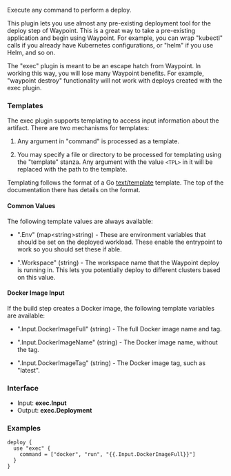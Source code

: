 <!-- This file was generated via `make gen/integrations-hcl` -->
Execute any command to perform a deploy.

This plugin lets you use almost any pre-existing deployment tool for the
deploy step of Waypoint. This is a great way to take a pre-existing application
and begin using Waypoint. For example, you can wrap "kubectl" calls if you
already have Kubernetes configurations, or "helm" if you use Helm, and so on.

The "exec" plugin is meant to be an escape hatch from Waypoint. In working
this way, you will lose many Waypoint benefits. For example, "waypoint destroy"
functionality will not work with deploys created with the exec plugin.

### Templates

The exec plugin supports templating to access input information about the
artifact. There are two mechanisms for templates:

1. Any argument in "command" is processed as a template.

2. You may specify a file or directory to be processed for templating
using the "template" stanza. Any argument with the value `<TPL>` in it
will be replaced with the path to the template.

Templating follows the format of a Go [text/template](https://golang.org/pkg/text/template/)
template. The top of the documentation there has details on the format.

#### Common Values

The following template values are always available:

  - ".Env" (map<string\>string) - These are environment variables that should
    be set on the deployed workload. These enable the entrypoint to work so
    you should set these if able.


  - ".Workspace" (string) - The workspace name that the Waypoint deploy is
    running in. This lets you potentially deploy to different clusters based
    on this value.

#### Docker Image Input

If the build step creates a Docker image, the following template variables
are available:

  - ".Input.DockerImageFull" (string) - The full Docker image name and tag.

  - ".Input.DockerImageName" (string) - The Docker image name, without the tag.

  - ".Input.DockerImageTag" (string) - The Docker image tag, such as "latest".

### Interface

- Input: **exec.Input**
- Output: **exec.Deployment**

### Examples

```hcl
deploy {
  use "exec" {
    command = ["docker", "run", "{{.Input.DockerImageFull}}"]
  }
}
```

